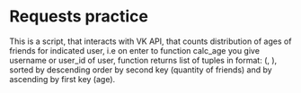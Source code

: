 # Requests practice
This is a script, that interacts with VK API, that counts distribution of ages of friends for indicated user, i.e on enter to function calc_age you give username or user_id of user, function returns list of tuples in format: (<age>, <quantity of friends>), sorted by descending order by second key (quantity of friends) and by ascending by first key (age).
